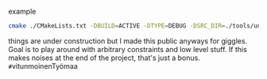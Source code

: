 example
```bash
cmake ./CMakeLists.txt -DBUILD=ACTIVE -DTYPE=DEBUG -DSRC_DIR=./tools/unitTesting -DPROG=testUnits -DOMP_ENABLED=0
```

things are under construction but I made this public anyways for giggles.
Goal is to play around with arbitrary constraints and low level stuff.
If this makes noises at the end of the project, that's just a bonus.
```#```vitunmoinenTyömaa